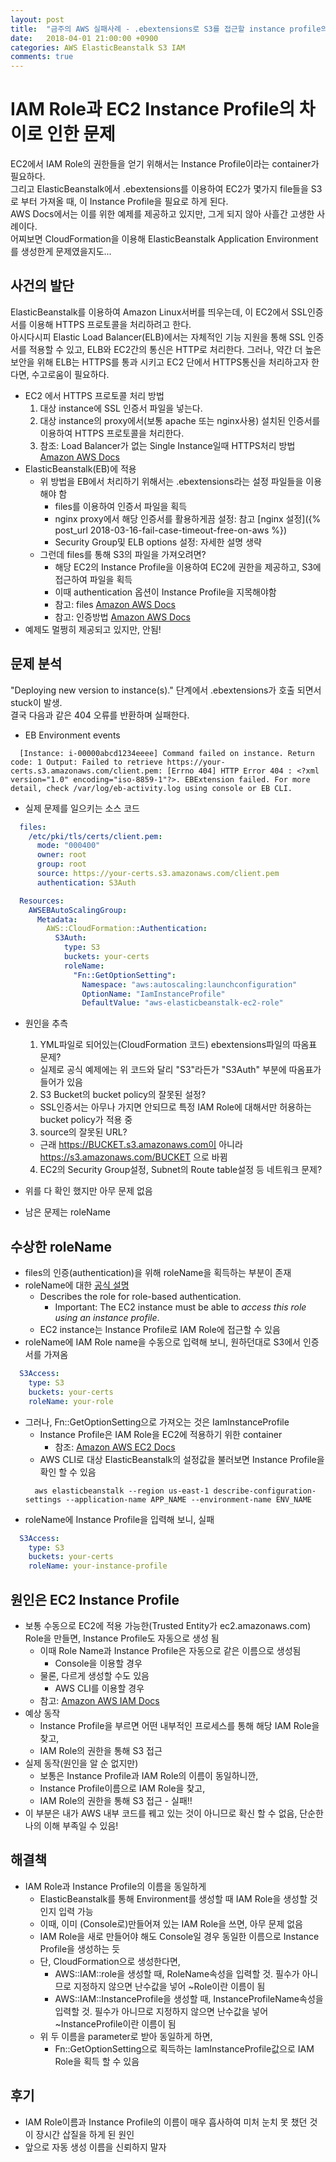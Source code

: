 ```yaml
---
layout: post
title:  "금주의 AWS 실패사례 - .ebextensions로 S3를 접근할 instance profile의 인증 문제"
date:   2018-04-01 21:00:00 +0900
categories: AWS ElasticBeanstalk S3 IAM
comments: true
---
```

# IAM Role과 EC2 Instance Profile의 차이로 인한 문제
EC2에서 IAM Role의 권한들을 얻기 위해서는 Instance Profile이라는 container가 필요하다.  
그리고 ElasticBeanstalk에서 .ebextensions를 이용하여 EC2가 몇가지 file들을 S3로 부터 가져올 때, 이 Instance Profile을 필요로 하게 된다.  
AWS Docs에서는 이를 위한 예제를 제공하고 있지만, 그게 되지 않아 사흘간 고생한 사례이다.  
어찌보면 CloudFormation을 이용해 ElasticBeanstalk Application Environment를 생성한게 문제였을지도...

## 사건의 발단
ElasticBeanstalk를 이용하여 Amazon Linux서버를 띄우는데, 이 EC2에서 SSL인증서를 이용해 HTTPS 프로토콜을 처리하려고 한다.  
아시다시피 Elastic Load Balancer(ELB)에서는 자체적인 기능 지원을 통해 SSL 인증서를 적용할 수 있고, ELB와 EC2간의 통신은 HTTP로 처리한다. 그러나, 약간 더 높은 보안을 위해 ELB는 HTTPS를 통과 시키고 EC2 단에서 HTTPS통신을 처리하고자 한다면, 수고로움이 필요하다.  
  * EC2 에서 HTTPS 프로토콜 처리 방법
    1. 대상 instance에 SSL 인증서 파일을 넣는다.
    2. 대상 instance의 proxy에서(보통 apache 또는 nginx사용) 설치된 인증서를 이용하여 HTTPS 프로토콜을 처리한다.
    3. 참조: Load Balancer가 없는 Single Instance일때 HTTPS처리 방법 [Amazon AWS Docs](https://docs.aws.amazon.com/ko_kr/elasticbeanstalk/latest/dg/https-singleinstance.html)
  * ElasticBeanstalk(EB)에 적용
    + 위 방법을 EB에서 처리하기 위해서는 .ebextensions라는 설정 파일들을 이용해야 함
      - files를 이용하여 인증서 파일을 획득
      - nginx proxy에서 해당 인증서를 활용하게끔 설정: 참고 [nginx 설정]({% post_url 2018-03-16-fail-case-timeout-free-on-aws %})
      - Security Group및 ELB options 설정: 자세한 설명 생략
    + 그런데 files를 통해 S3의 파일을 가져오려면?
      - 해당 EC2의 Instance Profile을 이용하여 EC2에 권한을 제공하고, S3에 접근하여 파일을 획득
      - 이때 authentication 옵션이 Instance Profile을 지목해야함
      - 참고: files [Amazon AWS Docs](https://docs.aws.amazon.com/ko_kr/elasticbeanstalk/latest/dg/customize-containers-ec2.html#linux-files)
      - 참고: 인증방법 [Amazon AWS Docs](https://docs.aws.amazon.com/ko_kr/AWSCloudFormation/latest/UserGuide/aws-resource-authentication.html)
  * 예제도 멀쩡히 제공되고 있지만, 안됨!

## 문제 분석
"Deploying new version to instance(s)." 단계에서 .ebextensions가 호출 되면서 stuck이 발생.  
결국 다음과 같은 404 오류를 반환하며 실패한다.
  * EB Environment events
  ~~~
    [Instance: i-00000abcd1234eeee] Command failed on instance. Return code: 1 Output: Failed to retrieve https://your-certs.s3.amazonaws.com/client.pem: [Errno 404] HTTP Error 404 : <?xml version="1.0" encoding="iso-8859-1"?>. EBExtension failed. For more detail, check /var/log/eb-activity.log using console or EB CLI.
  ~~~
  * 실제 문제를 일으키는 소스 코드
  ~~~ yaml
    files:
      /etc/pki/tls/certs/client.pem:
        mode: "000400"
        owner: root
        group: root
        source: https://your-certs.s3.amazonaws.com/client.pem
        authentication: S3Auth

    Resources:
      AWSEBAutoScalingGroup:
        Metadata:
          AWS::CloudFormation::Authentication:
            S3Auth:
              type: S3
              buckets: your-certs
              roleName:
                "Fn::GetOptionSetting":
                  Namespace: "aws:autoscaling:launchconfiguration"
                  OptionName: "IamInstanceProfile"
                  DefaultValue: "aws-elasticbeanstalk-ec2-role"
  ~~~
  * 원인을 추측
    1. YML파일로 되어있는(CloudFormation 코드) ebextensions파일의 따옴표 문제?
      - 실제로 공식 예제에는 위 코드와 달리 "S3"라든가 "S3Auth" 부분에 따옴표가 들어가 있음
    2. S3 Bucket의 bucket policy의 잘못된 설정?
      - SSL인증서는 아무나 가지면 안되므로 특정 IAM Role에 대해서만 허용하는 bucket policy가 적용 중
    3. source의 잘못된 URL?
      - 근래 https://BUCKET.s3.amazonaws.com이 아니라 https://s3.amazonaws.com/BUCKET 으로 바뀜
    4. EC2의 Security Group설정, Subnet의 Route table설정 등 네트워크 문제?

  * 위를 다 확인 했지만 아무 문제 없음
  * 남은 문제는 roleName

## 수상한 roleName
  * files의 인증(authentication)을 위해 roleName을 획득하는 부분이 존재
  * roleName에 대한 [공식 설명](https://docs.aws.amazon.com/AWSCloudFormation/latest/UserGuide/aws-resource-authentication.html)
    + Describes the role for role-based authentication.
      - Important: The EC2 instance must be able to *access this role using an instance profile*.
    + EC2 instance는 Instance Profile로 IAM Role에 접근할 수 있음
  * roleName에 IAM Role name을 수동으로 입력해 보니, 원하던대로 S3에서 인증서를 가져옴
  ~~~ yaml
    S3Access:
      type: S3
      buckets: your-certs
      roleName: your-role
  ~~~
  * 그러나, Fn::GetOptionSetting으로 가져오는 것은 IamInstanceProfile
    + Instance Profile은 IAM Role을 EC2에 적용하기 위한 container
      - 참조: [Amazon AWS EC2 Docs](https://docs.aws.amazon.com/ko_kr/AWSEC2/latest/UserGuide/iam-roles-for-amazon-ec2.html)
    + AWS CLI로 대상 ElasticBeanstalk의 설정값을 불러보면 Instance Profile을 확인 할 수 있음
    ~~~
      aws elasticbeanstalk --region us-east-1 describe-configuration-settings --application-name APP_NAME --environment-name ENV_NAME
    ~~~
  * roleName에 Instance Profile을 입력해 보니, 실패
  ~~~ yaml
    S3Access:
      type: S3
      buckets: your-certs
      roleName: your-instance-profile
  ~~~

## 원인은 EC2 Instance Profile
  * 보통 수동으로 EC2에 적용 가능한(Trusted Entity가 ec2.amazonaws.com) Role을 만들면, Instance Profile도 자동으로 생성 됨
    + 이때 Role Name과 Instance Profile은 자동으로 같은 이름으로 생성됨
      - Console을 이용할 경우
    + 물론, 다르게 생성할 수도 있음
      - AWS CLI를 이용할 경우
    + 참고: [Amazon AWS IAM Docs](https://docs.aws.amazon.com/ko_kr/IAM/latest/UserGuide/id_roles_use_switch-role-ec2_instance-profiles.html)
  * 예상 동작
    + Instance Profile을 부르면 어떤 내부적인 프로세스를 통해 해당 IAM Role을 찾고,
    + IAM Role의 권한을 통해 S3 접근
  * 실제 동작(원인을 알 순 없지만)
    + 보통은 Instance Profile과 IAM Role의 이름이 동일하니깐,
    + Instance Profile이름으로 IAM Role을 찾고,
    + IAM Role의 권한을 통해 S3 접근 - 실패!!
  * 이 부분은 내가 AWS 내부 코드를 꿰고 있는 것이 아니므로 확신 할 수 없음, 단순한 나의 이해 부족일 수 있음!

## 해결책
  * IAM Role과 Instance Profile의 이름을 동일하게
    + ElasticBeanstalk를 통해 Environment를 생성할 때 IAM Role을 생성할 것인지 입력 가능
    + 이때, 이미 (Console로)만들어져 있는 IAM Role을 쓰면, 아무 문제 없음
    + IAM Role을 새로 만들어야 해도 Console일 경우 동일한 이름으로 Instance Profile을 생성하는 듯
    + 단, CloudFormation으로 생성한다면,
      - AWS::IAM::role을 생성할 때, RoleName속성을 입력할 것. 필수가 아니므로 지정하지 않으면 난수값을 넣어 ~Role이란 이름이 됨
      - AWS::IAM::InstanceProfile을 생성할 때, InstanceProfileName속성을 입력할 것. 필수가 아니므로 지정하지 않으면 난수값을 넣어 ~InstanceProfile이란 이름이 됨
    + 위 두 이름을 parameter로 받아 동일하게 하면,
      - Fn::GetOptionSetting으로 획득하는 IamInstanceProfile값으로 IAM Role을 획득 할 수 있음

## 후기
  * IAM Role이름과 Instance Profile의 이름이 매우 흡사하여 미처 눈치 못 챘던 것이 장시간 삽질을 하게 된 원인
  * 앞으로 자동 생성 이름을 신뢰하지 말자
